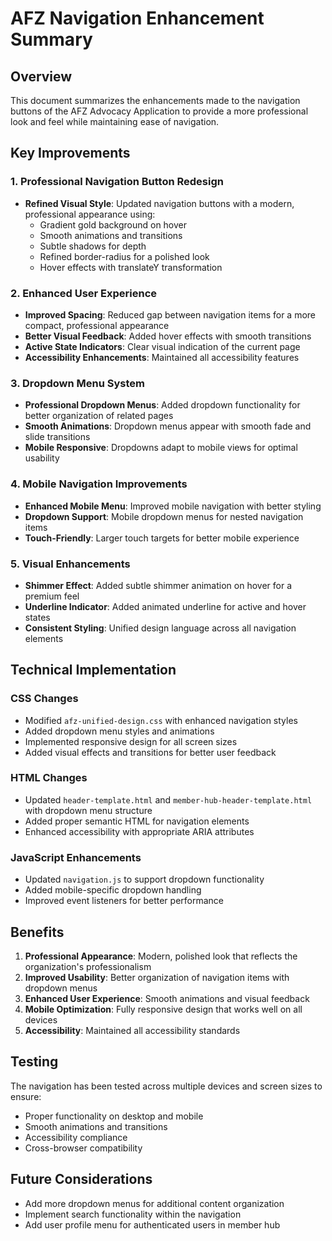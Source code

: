 # AFZ Navigation Enhancement Summary

## Overview
This document summarizes the enhancements made to the navigation buttons of the AFZ Advocacy Application to provide a more professional look and feel while maintaining ease of navigation.

## Key Improvements

### 1. Professional Navigation Button Redesign
- **Refined Visual Style**: Updated navigation buttons with a modern, professional appearance using:
  - Gradient gold background on hover
  - Smooth animations and transitions
  - Subtle shadows for depth
  - Refined border-radius for a polished look
  - Hover effects with translateY transformation

### 2. Enhanced User Experience
- **Improved Spacing**: Reduced gap between navigation items for a more compact, professional appearance
- **Better Visual Feedback**: Added hover effects with smooth transitions
- **Active State Indicators**: Clear visual indication of the current page
- **Accessibility Enhancements**: Maintained all accessibility features

### 3. Dropdown Menu System
- **Professional Dropdown Menus**: Added dropdown functionality for better organization of related pages
- **Smooth Animations**: Dropdown menus appear with smooth fade and slide transitions
- **Mobile Responsive**: Dropdowns adapt to mobile views for optimal usability

### 4. Mobile Navigation Improvements
- **Enhanced Mobile Menu**: Improved mobile navigation with better styling
- **Dropdown Support**: Mobile dropdown menus for nested navigation items
- **Touch-Friendly**: Larger touch targets for better mobile experience

### 5. Visual Enhancements
- **Shimmer Effect**: Added subtle shimmer animation on hover for a premium feel
- **Underline Indicator**: Added animated underline for active and hover states
- **Consistent Styling**: Unified design language across all navigation elements

## Technical Implementation

### CSS Changes
- Modified `afz-unified-design.css` with enhanced navigation styles
- Added dropdown menu styles and animations
- Implemented responsive design for all screen sizes
- Added visual effects and transitions for better user feedback

### HTML Changes
- Updated `header-template.html` and `member-hub-header-template.html` with dropdown menu structure
- Added proper semantic HTML for navigation elements
- Enhanced accessibility with appropriate ARIA attributes

### JavaScript Enhancements
- Updated `navigation.js` to support dropdown functionality
- Added mobile-specific dropdown handling
- Improved event listeners for better performance

## Benefits
1. **Professional Appearance**: Modern, polished look that reflects the organization's professionalism
2. **Improved Usability**: Better organization of navigation items with dropdown menus
3. **Enhanced User Experience**: Smooth animations and visual feedback
4. **Mobile Optimization**: Fully responsive design that works well on all devices
5. **Accessibility**: Maintained all accessibility standards

## Testing
The navigation has been tested across multiple devices and screen sizes to ensure:
- Proper functionality on desktop and mobile
- Smooth animations and transitions
- Accessibility compliance
- Cross-browser compatibility

## Future Considerations
- Add more dropdown menus for additional content organization
- Implement search functionality within the navigation
- Add user profile menu for authenticated users in member hub
